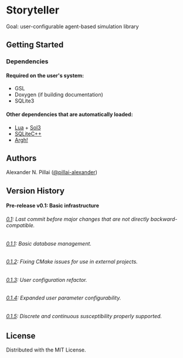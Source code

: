 # Storyteller

Goal: user-configurable agent-based simulation library

<!-- ## Description

TBD -->

## Getting Started

### Dependencies

#### Required on the user's system:

* GSL
* Doxygen (if building documentation)
* SQLite3

#### Other dependencies that are automatically loaded:

* [Lua](https://www.lua.org/) + [Sol3](https://github.com/ThePhD/sol2)
* [SQLiteC++](https://github.com/SRombauts/SQLiteCpp)
* [Argh!](https://github.com/adishavit/argh)

<!-- ### Installing

* How/where to download your program
* Any modifications needed to be made to files/folders -->

<!-- ### Executing program

* How to run the program
* Step-by-step bullets
```
code blocks for commands
``` -->

<!-- ## Help

Any advise for common problems or issues.
```
command to run if program contains helper info
``` -->

## Authors

Alexander N. Pillai ([@pillai-alexander](https://github.com/pillai-alexander))

## Version History

#### Pre-release v0.1: Basic infrastructure
###### [0.1](https://github.com/pillai-alexander/storyteller/releases/tag/v0.1): Last commit before major changes that are not directly backward-compatible.
###### [0.1.1](https://github.com/pillai-alexander/storyteller/releases/tag/v0.1.1): Basic database management.
###### [0.1.2](https://github.com/pillai-alexander/storyteller/releases/tag/v0.1.2): Fixing CMake issues for use in external projects.
###### [0.1.3](https://github.com/pillai-alexander/storyteller/releases/tag/v0.1.3): User configuration refactor.
###### [0.1.4](https://github.com/pillai-alexander/storyteller/releases/tag/v0.1.4): Expanded user parameter configurability.
###### [0.1.5](https://github.com/pillai-alexander/storyteller/releases/tag/v0.1.5): Discrete and continuous susceptibility properly supported.

## License

Distributed with the MIT License.

<!-- ## Acknowledgments -->